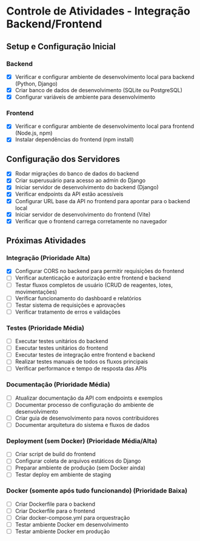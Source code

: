 # Controle de Atividades - Integração Backend/Frontend

## Setup e Configuração Inicial

### Backend
- [x] Verificar e configurar ambiente de desenvolvimento local para backend (Python, Django)
- [x] Criar banco de dados de desenvolvimento (SQLite ou PostgreSQL)
- [x] Configurar variáveis de ambiente para desenvolvimento

### Frontend
- [x] Verificar e configurar ambiente de desenvolvimento local para frontend (Node.js, npm)
- [x] Instalar dependências do frontend (npm install)

## Configuração dos Servidores

- [x] Rodar migrações do banco de dados do backend
- [x] Criar superusuário para acesso ao admin do Django
- [x] Iniciar servidor de desenvolvimento do backend (Django)
- [x] Verificar endpoints da API estão acessíveis
- [x] Configurar URL base da API no frontend para apontar para o backend local
- [x] Iniciar servidor de desenvolvimento do frontend (Vite)
- [x] Verificar que o frontend carrega corretamente no navegador

## Próximas Atividades

### Integração (Prioridade Alta)
- [x] Configurar CORS no backend para permitir requisições do frontend
- [ ] Verificar autenticação e autorização entre frontend e backend
- [ ] Testar fluxos completos de usuário (CRUD de reagentes, lotes, movimentações)
- [ ] Verificar funcionamento do dashboard e relatórios
- [ ] Testar sistema de requisições e aprovações
- [ ] Verificar tratamento de erros e validações

### Testes (Prioridade Média)
- [ ] Executar testes unitários do backend
- [ ] Executar testes unitários do frontend
- [ ] Executar testes de integração entre frontend e backend
- [ ] Realizar testes manuais de todos os fluxos principais
- [ ] Verificar performance e tempo de resposta das APIs

### Documentação (Prioridade Média)
- [ ] Atualizar documentação da API com endpoints e exemplos
- [ ] Documentar processo de configuração do ambiente de desenvolvimento
- [ ] Criar guia de desenvolvimento para novos contribuidores
- [ ] Documentar arquitetura do sistema e fluxos de dados

### Deployment (sem Docker) (Prioridade Média/Alta)
- [ ] Criar script de build do frontend
- [ ] Configurar coleta de arquivos estáticos do Django
- [ ] Preparar ambiente de produção (sem Docker ainda)
- [ ] Testar deploy em ambiente de staging

### Docker (somente após tudo funcionando) (Prioridade Baixa)
- [ ] Criar Dockerfile para o backend
- [ ] Criar Dockerfile para o frontend
- [ ] Criar docker-compose.yml para orquestração
- [ ] Testar ambiente Docker em desenvolvimento
- [ ] Testar ambiente Docker em produção
